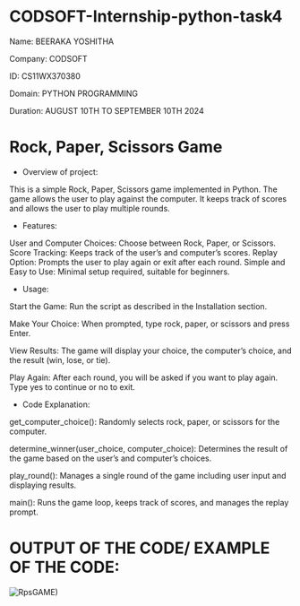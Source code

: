 # CODSOFT-Internship-python-task4
Name: BEERAKA YOSHITHA

Company: CODSOFT

ID: CS11WX370380

Domain: PYTHON PROGRAMMING

Duration: AUGUST 10TH TO SEPTEMBER 10TH 2024


# Rock, Paper, Scissors Game

- Overview of project:

This is a simple Rock, Paper, Scissors game implemented in Python. The game allows the user to play against the computer. It keeps track of scores and allows the user to play multiple rounds.


- Features:

User and Computer Choices: Choose between Rock, Paper, or Scissors.
Score Tracking: Keeps track of the user’s and computer’s scores.
Replay Option: Prompts the user to play again or exit after each round.
Simple and Easy to Use: Minimal setup required, suitable for beginners.


- Usage:

Start the Game:
Run the script as described in the Installation section.

Make Your Choice:
When prompted, type rock, paper, or scissors and press Enter.

View Results:
The game will display your choice, the computer’s choice, and the result (win, lose, or tie).

Play Again:
After each round, you will be asked if you want to play again. Type yes to continue or no to exit.


- Code Explanation:

get_computer_choice(): Randomly selects rock, paper, or scissors for the computer.

determine_winner(user_choice, computer_choice): Determines the result of the game based on the user’s and computer’s choices.

play_round(): Manages a single round of the game including user input and displaying results.

main(): Runs the game loop, keeps track of scores, and manages the replay prompt.

# OUTPUT OF THE CODE/ EXAMPLE OF THE CODE:

![RpsGAME)](https://github.com/user-attachments/assets/87a3aa8b-d80a-4513-b130-e046791a1015)

